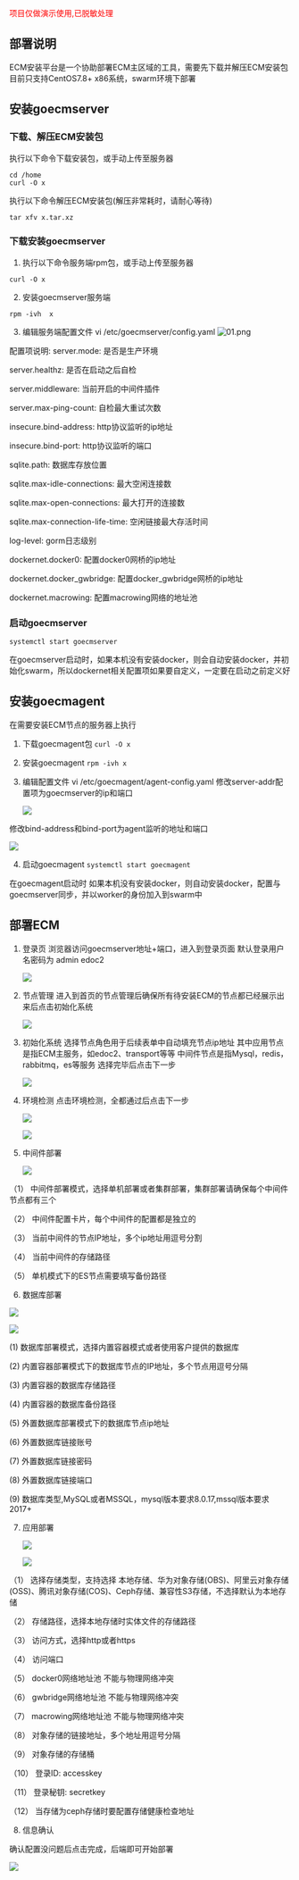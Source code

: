 <font color="red">项目仅做演示使用,已脱敏处理</font>

## 部署说明
ECM安装平台是一个协助部署ECM主区域的工具，需要先下载并解压ECM安装包
目前只支持CentOS7.8+  x86系统，swarm环境下部署

## 安装goecmserver
### 下载、解压ECM安装包
执行以下命令下载安装包，或手动上传至服务器
```
cd /home
curl -O x
```

执行以下命令解压ECM安装包(解压非常耗时，请耐心等待)
```
tar xfv x.tar.xz
```

### 下载安装goecmserver
1.	执行以下命令服务端rpm包，或手动上传至服务器
```
curl -O x
```

2.	安装goecmserver服务端
```
rpm -ivh  x
```
3.	编辑服务端配置文件
vi  /etc/goecmserver/config.yaml
![01.png](./image/01.png)

配置项说明:
server.mode: 是否是生产环境

server.healthz: 是否在启动之后自检

server.middleware: 当前开启的中间件插件

server.max-ping-count: 自检最大重试次数

insecure.bind-address: http协议监听的ip地址

insecure.bind-port: http协议监听的端口

sqlite.path: 数据库存放位置

sqlite.max-idle-connections: 最大空闲连接数

sqlite.max-open-connections: 最大打开的连接数

sqlite.max-connection-life-time: 空闲链接最大存活时间

log-level: gorm日志级别

dockernet.docker0: 配置docker0网桥的ip地址

dockernet.docker_gwbridge: 配置docker_gwbridge网桥的ip地址

dockernet.macrowing: 配置macrowing网络的地址池

### 启动goecmserver
```
systemctl start goecmserver
```

在goecmserver启动时，如果本机没有安装docker，则会自动安装docker，并初始化swarm，所以dockernet相关配置项如果要自定义，一定要在启动之前定义好
## 安装goecmagent

在需要安装ECM节点的服务器上执行

1. 下载goecmagent包
   `curl -O x`

2. 安装goecmagent
   `rpm -ivh x`

3. 编辑配置文件
   vi /etc/goecmagent/agent-config.yaml
   修改server-addr配置项为goecmserver的ip和端口

   ![](./image/02.png)

修改bind-address和bind-port为agent监听的地址和端口

![](./image/03.png)

4.	启动goecmagent
`systemctl start goecmagent`

在goecmagent启动时 如果本机没有安装docker，则自动安装docker，配置与goecmserver同步，并以worker的身份加入到swarm中
## 部署ECM

1. 登录页
   浏览器访问goecmserver地址+端口，进入到登录页面
   默认登录用户名密码为 admin edoc2

   ![](./image/04.png)

2. 节点管理
   进入到首页的节点管理后确保所有待安装ECM的节点都已经展示出来后点击初始化系统

   ![](./image/05.png)

3. 初始化系统
   选择节点角色用于后续表单中自动填充节点ip地址
   其中应用节点是指ECM主服务，如edoc2、transport等等
   中间件节点是指Mysql，redis，rabbitmq，es等服务
   选择完毕后点击下一步

   ![](./image/06.png)

4. 环境检测
   点击环境检测，全都通过后点击下一步

   ![](./image/07.png)

   ![](./image/08.png)

5. 中间件部署

   ![](./image/09.png)

（1）	中间件部署模式，选择单机部署或者集群部署，集群部署请确保每个中间件节点都有三个

（2）	中间件配置卡片，每个中间件的配置都是独立的

（3）	当前中间件的节点IP地址，多个ip地址用逗号分割

（4）	当前中间件的存储路径

（5）	单机模式下的ES节点需要填写备份路径


6. 数据库部署

![](./image/10.png)

![](./image/11.png)

(1)	数据库部署模式，选择内置容器模式或者使用客户提供的数据库

(2)	内置容器部署模式下的数据库节点的IP地址，多个节点用逗号分隔

(3)	内置容器的数据库存储路径

(4)	内置容器的数据库备份路径

(5)	外置数据库部署模式下的数据库节点ip地址

(6)	外置数据库链接账号

(7)	外置数据库链接密码

(8)	外置数据库链接端口

(9)	数据库类型,MySQL或者MSSQL，mysql版本要求8.0.17,mssql版本要求2017+


7. 应用部署

   ![](./image/12.png)

   ![](./image/13.png)

（1）	选择存储类型，支持选择 本地存储、华为对象存储(OBS)、阿里云对象存储(OSS)、腾讯对象存储(COS)、Ceph存储、兼容性S3存储，不选择默认为本地存储

（2）	存储路径，选择本地存储时实体文件的存储路径

（3）	访问方式，选择http或者https

（4）	访问端口

（5）	docker0网络地址池 不能与物理网络冲突

（6）	gwbridge网络地址池 不能与物理网络冲突

（7）	macrowing网络地址池 不能与物理网络冲突

（8）	对象存储的链接地址，多个地址用逗号分隔

（9）	对象存储的存储桶

（10）	登录ID: accesskey

（11）	登录秘钥: secretkey

（12）	当存储为ceph存储时要配置存储健康检查地址

8. 信息确认

确认配置没问题后点击完成，后端即可开始部署

![](./image/14.png)
